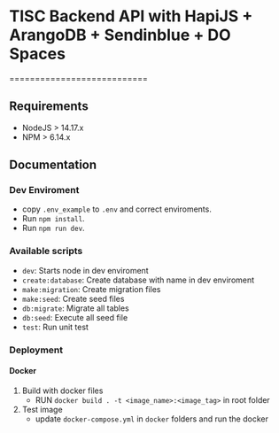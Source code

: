 # TISC Backend API with HapiJS + ArangoDB + Sendinblue + DO Spaces

===========================

## Requirements

- NodeJS > 14.17.x
- NPM > 6.14.x

## Documentation

### Dev Enviroment

- copy `.env_example` to `.env` and correct enviroments.
- Run `npm install`.
- Run `npm run dev`.

### Available scripts

- `dev`: Starts node in dev enviroment
- `create:database`: Create database with name in dev enviroment
- `make:migration`: Create migration files
- `make:seed`: Create seed files
- `db:migrate`: Migrate all tables
- `db:seed`: Execute all seed file
- `test`: Run unit test


### Deployment
#### Docker
1. Build with docker files
    - RUN `docker build . -t <image_name>:<image_tag>` in root folder
2. Test image
    - update `docker-compose.yml` in `docker` folders and run the docker
